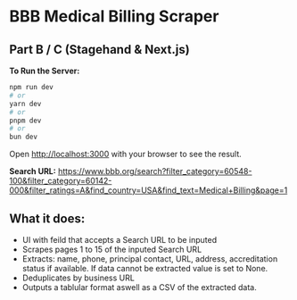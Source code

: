 # BBB Medical Billing Scraper
## Part B / C (Stagehand & Next.js)

**To Run the Server:**

```bash
npm run dev
# or
yarn dev
# or
pnpm dev
# or
bun dev
```
Open [http://localhost:3000](http://localhost:3000) with your browser to see the result.

**Search URL:**
https://www.bbb.org/search?filter_category=60548-100&filter_category=60142-000&filter_ratings=A&find_country=USA&find_text=Medical+Billing&page=1

## What it does:
- UI with feild that accepts a Search URL to be inputed
- Scrapes pages 1 to 15 of the inputed Search URL
- Extracts: name, phone, principal contact, URL, address, accreditation status if available. If data cannot be extracted value is set to None.
- Deduplicates by business URL
- Outputs a tablular format aswell as a CSV of the extracted data.